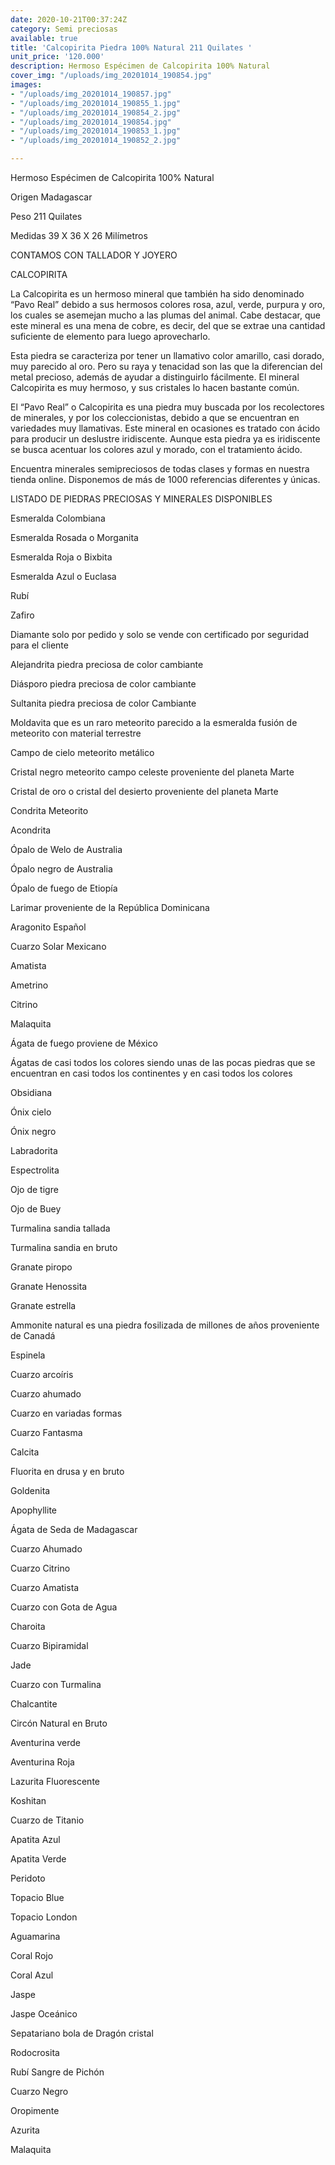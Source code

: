```yaml
---
date: 2020-10-21T00:37:24Z
category: Semi preciosas
available: true
title: 'Calcopirita Piedra 100% Natural 211 Quilates '
unit_price: '120.000'
description: Hermoso Espécimen de Calcopirita 100% Natural
cover_img: "/uploads/img_20201014_190854.jpg"
images:
- "/uploads/img_20201014_190857.jpg"
- "/uploads/img_20201014_190855_1.jpg"
- "/uploads/img_20201014_190854_2.jpg"
- "/uploads/img_20201014_190854.jpg"
- "/uploads/img_20201014_190853_1.jpg"
- "/uploads/img_20201014_190852_2.jpg"

---
```

Hermoso Espécimen de Calcopirita 100% Natural

Origen Madagascar

Peso 211 Quilates

Medidas 39 X 36 X 26 Milímetros

CONTAMOS CON TALLADOR Y JOYERO

CALCOPIRITA

La Calcopirita es un hermoso mineral que también ha sido denominado “Pavo Real” debido a sus hermosos colores rosa, azul, verde, purpura y oro, los cuales se asemejan mucho a las plumas del animal. Cabe destacar, que este mineral es una mena de cobre, es decir, del que se extrae una cantidad suficiente de elemento para luego aprovecharlo.

Esta piedra se caracteriza por tener un llamativo color amarillo, casi dorado, muy parecido al oro. Pero su raya y tenacidad son las que la diferencian del metal precioso, además de ayudar a distinguirlo fácilmente. El mineral Calcopirita es muy hermoso, y sus cristales lo hacen bastante común.

El “Pavo Real” o Calcopirita es una piedra muy buscada por los recolectores de minerales, y por los coleccionistas, debido a que se encuentran en variedades muy llamativas. Este mineral en ocasiones es tratado con ácido para producir un deslustre iridiscente. Aunque esta piedra ya es iridiscente se busca acentuar los colores azul y morado, con el tratamiento ácido.

Encuentra minerales semipreciosos de todas clases y formas en nuestra tienda online. Disponemos de más de 1000 referencias diferentes y únicas.

LISTADO DE PIEDRAS PRECIOSAS Y MINERALES DISPONIBLES

Esmeralda Colombiana 

Esmeralda Rosada o Morganita

Esmeralda Roja o Bixbita

Esmeralda Azul o Euclasa 

Rubí 

Zafiro 

Diamante solo por pedido y solo se vende con certificado por seguridad para el cliente

Alejandrita piedra preciosa de color cambiante 

Diásporo piedra preciosa de color cambiante 

Sultanita piedra preciosa de color Cambiante 

Moldavita que es un raro meteorito parecido a la esmeralda fusión de meteorito con material terrestre 

Campo de cielo meteorito metálico 

Cristal negro meteorito campo celeste proveniente del planeta Marte 

Cristal de oro o cristal del desierto proveniente del planeta Marte 

Condrita Meteorito 

Acondrita 

Ópalo de Welo de Australia 

Ópalo negro de Australia 

Ópalo de fuego de Etiopía 

Larimar proveniente de la República Dominicana 

Aragonito Español 

Cuarzo Solar Mexicano 

Amatista 

Ametrino 

Citrino 

Malaquita 

Ágata de fuego proviene de México 

Ágatas de casi todos los colores siendo unas de las pocas piedras que se encuentran en casi todos los continentes y en casi todos los colores 

Obsidiana 

Ónix cielo 

Ónix negro 

Labradorita 

Espectrolita

Ojo de tigre 

Ojo de Buey

Turmalina sandia tallada 

Turmalina sandia en bruto 

Granate piropo 

Granate Henossita

Granate estrella 

Ammonite natural es una piedra fosilizada de millones de años proveniente de Canadá 

Espinela 

Cuarzo arcoíris 

Cuarzo ahumado 

Cuarzo en variadas formas 

Cuarzo Fantasma 

Calcita 

Fluorita en drusa y en bruto 

Goldenita 

Apophyllite 

Ágata de Seda de Madagascar 

Cuarzo Ahumado 

Cuarzo Citrino 

Cuarzo Amatista 

Cuarzo con Gota de Agua 

Charoita 

Cuarzo Bipiramidal 

Jade 

Cuarzo con Turmalina

Chalcantite

Circón Natural en Bruto

Aventurina verde 

Aventurina Roja

Lazurita Fluorescente 

Koshitan

Cuarzo de Titanio

Apatita Azul 

Apatita Verde 

Peridoto

Topacio Blue 

Topacio London

Aguamarina 

Coral Rojo 

Coral Azul 

Jaspe 

Jaspe Oceánico 

Sepatariano bola de Dragón cristal 

Rodocrosita 

Rubí Sangre de Pichón 

Cuarzo Negro 

Oropimente 

Azurita 

Malaquita
